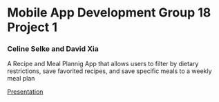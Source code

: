 # Mobile App Development Group 18 Project 1
### Celine Selke and David Xia

A Recipe and Meal Plannig App that allows users to filter by dietary restrictions, save favorited recipes, and save specific meals to a weekly meal plan

[Presentation](https://www.youtube.com/watch?v=VNvYlXBYZ1s&ab_channel=MADGroup18)
